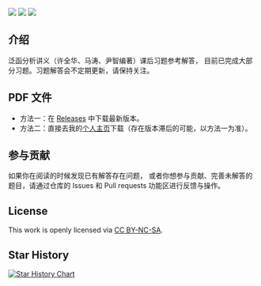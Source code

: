 ![](https://img.shields.io/badge/Compile-XeLaTeX-red)
![](https://badgen.net/github/stars/SwitWu/FunctionalAnalysisXQHsolution)
[![](https://badgen.net/github/release/SwitWu/FunctionalAnalysisXQHsolution/stable)](https://github.com/SwitWu/FunctionalAnalysisXQHsolution/releases)
## 介绍

泛函分析讲义（许全华、马涛、尹智编著）课后习题参考解答，
目前已完成大部分习题。习题解答会不定期更新，请保持关注。

## PDF 文件

+ 方法一：在 [Releases](https://github.com/SwitWu/FunctionalAnalysisXQHsolution/releases) 中下载最新版本。
+ 方法二：直接去我的[个人主页](https://switwu.github.io)下载（存在版本滞后的可能，以方法一为准）。

## 参与贡献

如果你在阅读的时候发现已有解答存在问题，
或者你想参与贡献、完善未解答的题目，请通过仓库的 Issues 和 Pull requests 功能区进行反馈与操作。

## License

This work is openly licensed via [CC BY-NC-SA](https://creativecommons.org/licenses/by-nc-sa/4.0/).

## Star History

[![Star History Chart](https://api.star-history.com/svg?repos=SwitWu/FunctionalAnalysisXQHsolution&type=Date)](https://star-history.com/#SwitWu/FunctionalAnalysisXQHsolution&Date)

